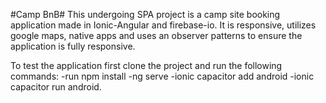 #Camp BnB#
This undergoing SPA project is a camp site booking application made in Ionic-Angular and firebase-io. It is responsive, utilizes google maps, native apps and uses an observer patterns to ensure the application is fully responsive.

To test the application first clone the project and run the following commands:
  -run npm install
  -ng serve 
  -ionic capacitor add android 
  -ionic capacitor run android.
